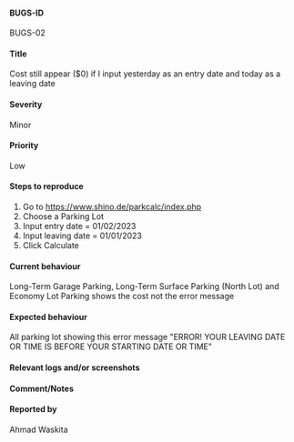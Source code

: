 #### BUGS-ID

BUGS-02

#### Title

Cost still appear ($0) if I input yesterday as an entry date and today as a leaving date

#### Severity

Minor

#### Priority

Low

#### Steps to reproduce

1. Go to <https://www.shino.de/parkcalc/index.php>
2. Choose a Parking Lot
3. Input entry date = 01/02/2023
4. Input leaving date = 01/01/2023
5. Click Calculate

#### Current behaviour

Long-Term Garage Parking, Long-Term Surface Parking (North Lot) and Economy Lot Parking shows the cost not the error message

#### Expected behaviour

All parking lot showing this error message "ERROR! YOUR LEAVING DATE OR TIME IS BEFORE YOUR STARTING DATE OR TIME"

#### Relevant logs and/or screenshots

#### Comment/Notes

#### Reported by

Ahmad Waskita